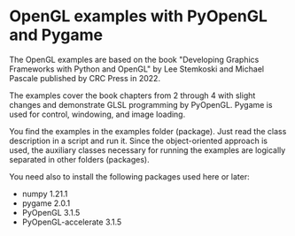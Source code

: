 # OpenGL examples with PyOpenGL and Pygame
The OpenGL examples are based on the book "Developing Graphics Frameworks with Python and OpenGL" by Lee Stemkoski and Michael Pascale published by CRC Press in 2022. 

The examples cover the book chapters from 2 through 4 with slight changes and demonstrate GLSL programming by PyOpenGL. Pygame is used for control, windowing, and image loading.

You find the examples in the examples folder (package). Just read the class description in a script and run it. Since the object-oriented approach is used, the auxiliary classes necessary for running the examples are logically separated in other folders (packages).

You need also to install the following packages used here or later:
- numpy 1.21.1
- pygame 2.0.1
- PyOpenGL 3.1.5
- PyOpenGL-accelerate 3.1.5


